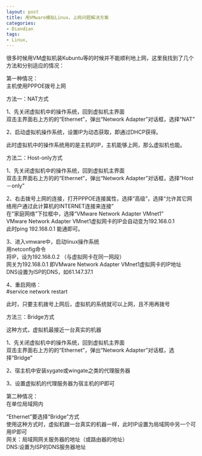 ```yaml
---
layout: post
title: 用VMware模拟Linux，上网问题解决方案
categories:
- Diandian
tags:
- Linux, 
---
```

很多时候用VM虚拟机装Kubuntu等的时候并不能顺利地上网，这里我找到了几个方法和分别适应的情况：
<br />
<p>第一种情况：<br />主机使用PPPOE拨号上网</p>
<p>方法一：NAT方式</p>
<p>1、先关闭虚拟机中的操作系统，回到虚拟机主界面<br />双击主界面右上方的的“Ethernet”，弹出“Network Adapter”对话框，选择“NAT”</p>
<p>2、启动虚拟机操作系统，设置IP为动态获取，即通过DHCP获得。</p>
<p>此时虚拟机中的操作系统用的是主机的IP，主机能够上网，那么虚拟机也能。</p>
<p>方法二：Host-only方式</p>
<p>1、先关闭虚拟机中的操作系统，回到虚拟机主界面<br />双击主界面右上方的的“Ethernet”，弹出“Network Adapter”对话框，选择“Host－only”</p>
<p>2、右击拨号上网的连接，打开PPPOE连接属性，选择“高级”，选择“允许其它网络用户通过此计算机的INTERNET连接来连接”<br />在“家庭网络”下拉框中，选择“VMware Network Adapter VMnet1”<br />VMware Network Adapter VMnet1虚拟网卡的IP会自动变为192.168.0.1<br />此时ping 192.168.0.1 能通即可。</p>
<p>3、进入vmware中，启动linux操作系统<br />用netconfig命令<br />将IP，设为192.168.0.2 （与虚拟网卡在同一网段）<br />网关为192.168.0.1 即VMware Network Adapter VMnet1虚拟网卡的IP地址<br />DNS设置为ISP的DNS，如61.147.37.1</p>
<p>4、重启网络：<br />#service network restart</p>
<p>此时，只要主机拨号上网后，虚拟机的系统就可以上网，且不用再拨号</p>
<p>方法三：Bridge方式</p>
<p>这种方式，虚拟机最接近一台真实的机器</p>
<p>1、先关闭虚拟机中的操作系统，回到虚拟机主界面<br />双击主界面右上方的的“Ethernet”，弹出“Network Adapter”对话框，选择“Bridge”</p>
<p>2、宿主机中安装sygate或wingate之类的代理服务器</p>
<p>3、设置虚拟机的代理服务器为宿主机的IP即可</p>
<p>第二种情况：<br />在单位局域网内</p>
<p>“Ethernet”要选择“Bridge”方式<br />使用这种方式时，虚拟机跟一台真实的机器一样，此时IP设置为局域网中另一个可用IP即可<br />网关：局域网网关服务器的地址（或路由器的地址）<br />DNS:设置为ISP的DNS服务器地址</p>